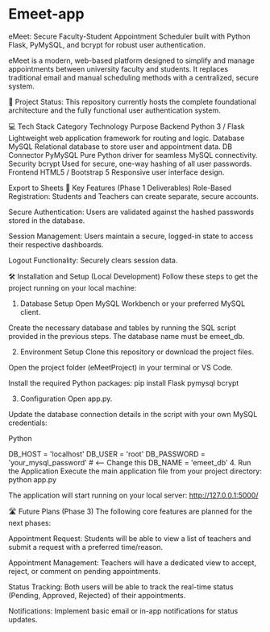 # Emeet-app
eMeet: Secure Faculty-Student Appointment Scheduler built with Python Flask, PyMySQL, and bcrypt for robust user authentication.

eMeet is a modern, web-based platform designed to simplify and manage appointments between university faculty and students. It replaces traditional email and manual scheduling methods with a centralized, secure system.

🌟 Project Status:
This repository currently hosts the complete foundational architecture and the fully functional user authentication system.

💻 Tech Stack
Category	Technology	Purpose
Backend	Python 3 / Flask	Lightweight web application framework for routing and logic.
Database	MySQL	Relational database to store user and appointment data.
DB Connector	PyMySQL	Pure Python driver for seamless MySQL connectivity.
Security	bcrypt	Used for secure, one-way hashing of all user passwords.
Frontend	HTML5 / Bootstrap 5	Responsive user interface design.

Export to Sheets
🎯 Key Features (Phase 1 Deliverables)
Role-Based Registration: Students and Teachers can create separate, secure accounts.

Secure Authentication: Users are validated against the hashed passwords stored in the database.

Session Management: Users maintain a secure, logged-in state to access their respective dashboards.

Logout Functionality: Securely clears session data.

🛠️ Installation and Setup (Local Development)
Follow these steps to get the project running on your local machine:

1. Database Setup
Open MySQL Workbench or your preferred MySQL client.

Create the necessary database and tables by running the SQL script provided in the previous steps. The database name must be emeet_db.

2. Environment Setup
Clone this repository or download the project files.

Open the project folder (eMeetProject) in your terminal or VS Code.

Install the required Python packages:
pip install Flask pymysql bcrypt

3. Configuration
Open app.py.

Update the database connection details in the script with your own MySQL credentials:

Python

DB_HOST = 'localhost'
DB_USER = 'root'
DB_PASSWORD = 'your_mysql_password' # <-- Change this
DB_NAME = 'emeet_db'
4. Run the Application
Execute the main application file from your project directory:
python app.py

The application will start running on your local server: http://127.0.0.1:5000/

🛣️ Future Plans (Phase 3)
The following core features are planned for the next phases:

Appointment Request: Students will be able to view a list of teachers and submit a request with a preferred time/reason.

Appointment Management: Teachers will have a dedicated view to accept, reject, or comment on pending appointments.

Status Tracking: Both users will be able to track the real-time status (Pending, Approved, Rejected) of their appointments.

Notifications: Implement basic email or in-app notifications for status updates.
